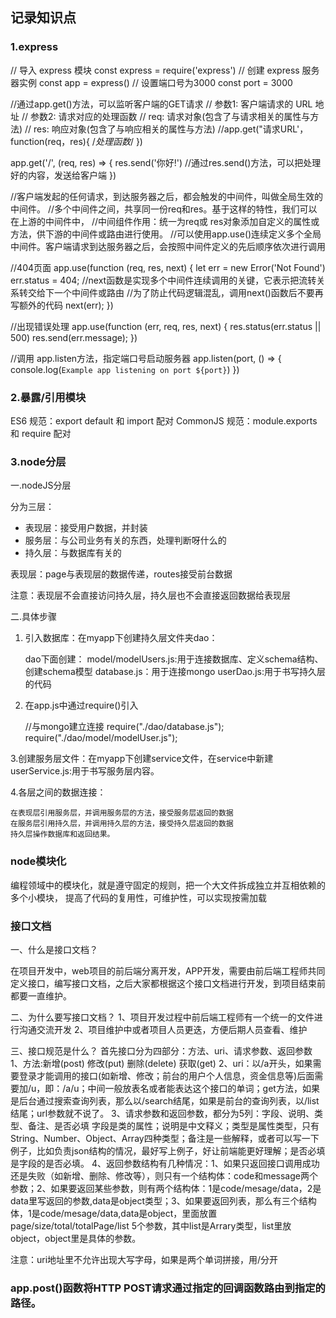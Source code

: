 ## 记录知识点
### 1.express
// 导入 express 模块
const express = require('express')
// 创建 express 服务器实例
const app = express()
// 设置端口号为3000
const port = 3000

//通过app.get()方法，可以监听客户端的GET请求
// 参数1: 客户端请求的 URL 地址
// 参数2: 请求对应的处理函数
//      req: 请求对象(包含了与请求相关的属性与方法)
//      res: 响应对象(包含了与响应相关的属性与方法)
//app.get("请求URL'，function(req，res){ /*处理函数*/ })

app.get('/', (req, res) => {
    res.send('你好!')
    //通过res.send()方法，可以把处理好的内容，发送给客户端
})

//客户端发起的任何请求，到达服务器之后，都会触发的中间件，叫做全局生效的中间件。
//多个中间件之间，共享同一份req和res。基于这样的特性，我们可以在上游的中间件中，
//中间组件作用：统一为req或 res对象添加自定义的属性或方法，供下游的中间件或路由进行使用。
//可以使用app.use()连续定义多个全局中间件。客户端请求到达服务器之后，会按照中间件定义的先后顺序依次进行调用

//404页面
app.use(function (req, res, next) {
    let err = new Error('Not Found')
    err.status = 404;
    //next函数是实现多个中间件连续调用的关键，它表示把流转关系转交给下一个中间件或路由
    //为了防止代码逻辑混乱，调用next()函数后不要再写额外的代码
    next(err);
})

//出现错误处理
app.use(function (err, req, res, next) {
    res.status(err.status || 500)
    res.send(err.message);
})

//调用 app.listen方法，指定端口号启动服务器
app.listen(port, () => {
    console.log(`Example app listening on port ${port}`)
})

### 2.暴露/引用模块
ES6 规范：export default 和 import 配对
CommonJS 规范：module.exports 和 require 配对


### 3.node分层
一.nodeJS分层

分为三层：

- 表现层：接受用户数据，并封装
- 服务层：与公司业务有关的东西，处理判断呀什么的
- 持久层：与数据库有关的

  
表现层：page与表现层的数据传递，routes接受前台数据   

注意：表现层不会直接访问持久层，持久层也不会直接返回数据给表现层

二.具体步骤

1. 引入数据库：在myapp下创建持久层文件夹dao：

     dao下面创建：
          model/modelUsers.js:用于连接数据库、定义schema结构、创建schema模型
          database.js：用于连接mongo
          userDao.js:用于书写持久层的代码

2. 在app.js中通过require()引入    
   
      //与mongo建立连接
      require("./dao/database.js");
      require("./dao/model/modelUser.js");     

3.创建服务层文件：在myapp下创建service文件，在service中新建userService.js:用于书写服务层内容。

4.各层之间的数据连接：

    在表现层引用服务层，并调用服务层的方法，接受服务层返回的数据
    在服务层引用持久层，并调用持久层的方法，接受持久层返回的数据
    持久层操作数据库和返回结果。

### node模块化
 编程领域中的模块化，就是遵守固定的规则，把一个大文件拆成独立并互相依赖的多个小模块，
 提高了代码的复用性，可维护性，可以实现按需加载

### 接口文档
 一、什么是接口文档？

在项目开发中，web项目的前后端分离开发，APP开发，需要由前后端工程师共同定义接口，编写接口文档，之后大家都根据这个接口文档进行开发，到项目结束前都要一直维护。

二、为什么要写接口文档？
1、项目开发过程中前后端工程师有一个统一的文件进行沟通交流开发
2、项目维护中或者项目人员更迭，方便后期人员查看、维护

三、接口规范是什么？
首先接口分为四部分：方法、uri、请求参数、返回参数
1、方法:新增(post) 修改(put) 删除(delete) 获取(get)
2、uri：以/a开头，如果需要登录才能调用的接口(如新增、修改；前台的用户个人信息，资金信息等)后面需要加/u，即：/a/u；中间一般放表名或者能表达这个接口的单词；get方法，如果是后台通过搜索查询列表，那么以/search结尾，如果是前台的查询列表，以/list结尾；url参数就不说了。
3、请求参数和返回参数，都分为5列：字段、说明、类型、备注、是否必填
字段是类的属性；说明是中文释义；类型是属性类型，只有String、Number、Object、Array四种类型；备注是一些解释，或者可以写一下例子，比如负责json结构的情况，最好写上例子，好让前端能更好理解；是否必填是字段的是否必填。
4、返回参数结构有几种情况：1、如果只返回接口调用成功还是失败（如新增、删除、修改等），则只有一个结构体：code和message两个参数；2、如果要返回某些参数，则有两个结构体：1是code/mesage/data，2是data里写返回的参数,data是object类型；3、如果要返回列表，那么有三个结构体，1是code/mesage/data,data是object，里面放置page/size/total/totalPage/list 5个参数，其中list是Arrary类型，list里放object，object里是具体的参数。

注意：uri地址里不允许出现大写字母，如果是两个单词拼接，用/分开


### app.post()函数将HTTP POST请求通过指定的回调函数路由到指定的路径。

